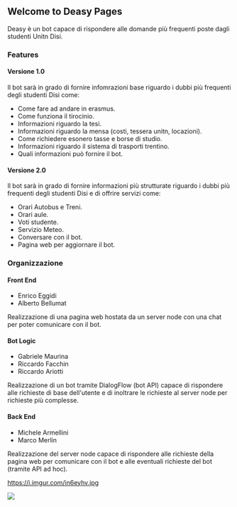 ## Welcome to Deasy Pages

Deasy è un bot capace di rispondere alle domande più frequenti poste dagli studenti Unitn Disi.

### Features

#### Versione 1.0

Il bot sarà in grado di fornire infomrazioni base riguardo i dubbi più frequenti degli studenti Disi come:

* Come fare ad andare in erasmus.
* Come funziona il tirocinio.
* Informazioni riguardo la tesi.
* Informazioni riguardo la mensa (costi, tessera unitn, locazioni).
* Come richiedere esonero tasse e borse di studio.
* Informazioni riguardo il sistema di trasporti trentino.
* Quali informazioni può fornire il bot.

#### Versione 2.0

Il bot sarà in grado di fornire informazioni più strutturate riguardo i dubbi più frequenti degli studenti Disi e di offrire servizi come:

* Orari Autobus e Treni.
* Orari aule.
* Voti studente.
* Servizio Meteo.
* Conversare con il bot.
* Pagina web per aggiornare il bot.

### Organizzazione

#### Front End
* Enrico Eggidi
* Alberto Bellumat  

Realizzazione di una pagina web hostata da un server node con una chat per poter comunicare con il bot.

#### Bot Logic
* Gabriele Maurina
* Riccardo Facchin
* Riccardo Ariotti

Realizzazione di un bot tramite DialogFlow (bot API) capace di rispondere alle richieste di base dell'utente e di inoltrare le richieste al server node per richieste più complesse.

#### Back End
* Michele Armellini
* Marco Merlin  

Realizzazione del server node capace di rispondere alle richieste della pagina web per comunicare con il bot e alle eventuali richieste del bot (tramite API ad hoc).

https://i.imgur.com/in6eyhv.jpg

<img src="https://i.imgur.com/in6eyhv.jpg"/>
